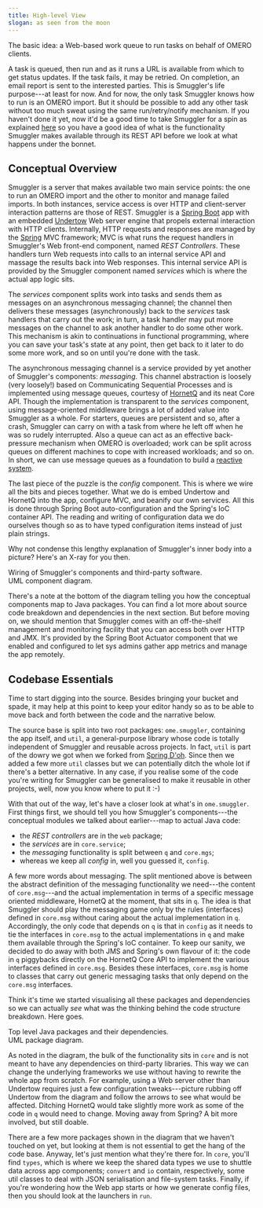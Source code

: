 ```yaml
---
title: High-level View
slogan: as seen from the moon
---
```


<p class="intro">
The basic idea: a Web-based work queue to run tasks on behalf of OMERO
clients.
</p>

A task is queued, then run and as it runs a URL is available from which to
get status updates. If the task fails, it may be retried. On completion, an
email report is sent to the interested parties. This is Smuggler's life
purpose---at least for now. And for now, the only task Smuggler knows how
to run is an OMERO import. But it should be possible to add any other task
without too much sweat using the same run/retry/notify mechanism.
If you haven't done it yet, now it'd be a good time to take Smuggler for a
spin as explained [here][whirlwind-tour] so you have a good idea of what is
the functionality Smuggler makes available through its REST API before we
look at what happens under the bonnet.


Conceptual Overview
-------------------
Smuggler is a server that makes available two main service points: the one
to run an OMERO import and the other to monitor and manage failed imports.
In both instances, service access is over HTTP and client-server interaction
patterns are those of REST. Smuggler is a [Spring Boot][booty] app with an
embedded [Undertow][undertow] Web server engine that propels external
interaction with HTTP clients. Internally, HTTP requests and responses are
managed by the [Spring][spring] MVC framework; MVC is what runs the request
handlers in Smuggler's Web front-end component, named *REST Controllers*.
These handlers turn Web requests into calls to an internal service API and
massage the results back into Web responses. This internal service API is
provided by the Smuggler component named *services* which is where the
actual app logic sits.

The *services* component splits work into tasks and sends them as messages
on an asynchronous messaging channel; the channel then delivers these
messages (asynchronously) back to the *services* task handlers that carry
out the work; in turn, a task handler may put more messages on the channel
to ask another handler to do some other work.
This mechanism is akin to continuations in functional programming, where you
can save your task's state at any point, then get back to it later to do some
more work, and so on until you're done with the task.

The asynchronous messaging channel is a service provided by yet another of
Smuggler's components: *messaging*. This channel abstraction is loosely (very
loosely!) based on Communicating Sequential Processes and is implemented using
message queues, courtesy of [HornetQ][hornetq] and its neat Core API. 
Though the implementation is transparent to the *services* component, using
message-oriented middleware brings a lot of added value into Smuggler as a
whole. For starters, queues are persistent and so, after a crash, Smuggler
can carry on with a task from where he left off when he was so rudely
interrupted. Also a queue can act as an effective back-pressure mechanism
when OMERO is overloaded; work can be split across queues on different
machines to cope with increased workloads; and so on. In short, we can use
message queues as a foundation to build a [reactive system][reactive].

The last piece of the puzzle is the *config* component. This is where we wire
all the bits and pieces together. What we do is embed Undertow and HornetQ
into the app, configure MVC, and beanify our own services. All this is done
through Spring Boot auto-configuration and the Spring's IoC container API.
The reading and writing of configuration data we do ourselves though so as
to have typed configuration items instead of just plain strings.

Why not condense this lengthy explanation of Smuggler's inner body into a
picture? Here's an X-ray for you then.

<div class="diagram" id="components" src="components.svg">
Wiring of Smuggler's components and third-party software.<br/>
UML component diagram.</div>

There's a note at the bottom of the diagram telling you how the conceptual
components map to Java packages. You can find a lot more about source code
breakdown and dependencies in the next section.
But before moving on, we should mention that Smuggler comes with an off-the-shelf
management and monitoring facility that you can access both over HTTP and
JMX. It's provided by the Spring Boot Actuator component that we enabled and
configured to let sys admins gather app metrics and manage the app remotely.


Codebase Essentials
-------------------
Time to start digging into the source. Besides bringing your bucket and spade,
it may help at this point to keep your editor handy so as to be able to move
back and forth between the code and the narrative below.

The source base is split into two root packages: `ome.smuggler`, containing
the app itself, and `util`, a general-purpose library whose code is totally
independent of Smuggler and reusable across projects. In fact, `util` is part
of the dowry we got when we forked from [Spring D'oh][springdoh].
Since then we added a few more `util` classes but we can potentially ditch
the whole lot if there's a better alternative.
In any case, if you realise some of the code you're writing for Smuggler can
be generalised to make it reusable in other projects, well, now you know
where to put it :-)

With that out of the way, let's have a closer look at what's in `ome.smuggler`.
First things first, we should tell you  how Smuggler's components---the
conceptual modules we talked about earlier---map to actual Java code:

* the *REST controllers* are in the `web` package;
* the *services* are in `core.service`;
* the *messaging* functionality is split between `q` and `core.mgs`;
* whereas we keep all *config* in, well you guessed it, `config`.

A few more words about messaging. The split mentioned above is between the
abstract definition of the messaging functionality we need---the content of
`core.msg`---and the actual implementation in terms of a specific message
oriented middleware, HornetQ at the moment, that sits in `q`. The idea is
that Smuggler should play the messaging game only by the rules (interfaces)
defined in `core.msg` without caring about the actual implementation in `q`.
Accordingly, the only code that depends on `q` is that in `config` as it
needs to tie the interfaces in `core.msg` to the actual implementations in
`q` and make them available through the Spring's IoC container.
To keep our sanity, we decided to do away with both JMS and Spring's own
flavour of it: the code in `q` piggybacks directly on the HornetQ Core API
to implement the various interfaces defined in `core.msg`. Besides these
interfaces, `core.msg` is home to classes that carry out generic messaging
tasks that only depend on the `core.msg` interfaces.

Think it's time we started visualising all these packages and dependencies
so we can actually *see* what was the thinking behind the code structure
breakdown. Here goes.

<div class="diagram" id="package-dependencies" src="package-dependencies.svg">
Top level Java packages and their dependencies.<br/>
UML package diagram.</div>

As noted in the diagram, the bulk of the functionality sits in `core` and is
not meant to have any dependencies on third-party libraries. This way we can
change the underlying frameworks we use without having to rewrite the whole
app from scratch. For example, using a Web server other than Undertow requires
just a few configuration tweaks---picture rubbing off Undertow from the diagram
and follow the arrows to see what would be affected. Ditching HornetQ would
take slightly more work as some of the code in `q` would need to change.
Moving away from Spring? A bit more involved, but still doable.

There are a few more packages shown in the diagram that we haven't touched
on yet, but looking at them is not essential to get the hang of the code
base. Anyway, let's just mention what they're there for. In `core`, you'll
find `types`, which is where we keep the shared data types we use to shuttle
data across app components; `convert` and `io` contain, respectively, some 
util classes to deal with JSON serialisation and file-system tasks. Finally,
if you're wondering how the Web app starts or how we generate config files,
then you should look at the launchers in `run`.



[booty]: http://projects.spring.io/spring-boot/
  "Spring Boot Home"
[hornetq]: http://hornetq.jboss.org/
  "HornetQ Home"
[reactive]: http://www.reactivemanifesto.org/
  "Reactive Manifesto"  
[spring]: https://spring.io/
  "Spring Home"
[springdoh]: /content/design/index.html#springdoh
  "Spring...D'oh!"  
[springdoh-git]: https://github.com/c0c0n3/spring-doh
  "Spring D'oh Project on GitHub"
[undertow]: http://undertow.io/
  "Undertow Home"  
[whirlwind-tour]: /content/examples/whirlwind-tour.html
  "Whirlwind Tour"  
